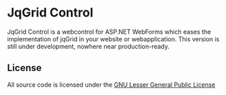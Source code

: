 # JqGrid Control
JqGrid Control is a webcontrol for ASP.NET WebForms which eases the implementation of jqGrid in your website or webapplication.
This version is still under development, nowhere near production-ready.
	
## License
All source code is licensed under the [GNU Lesser General Public License](http://www.gnu.org/licenses/lgpl.html)
